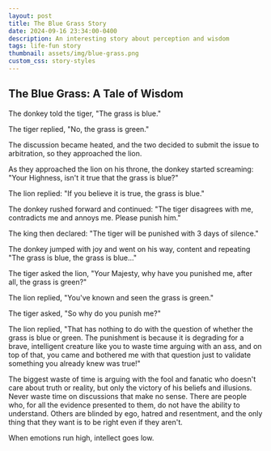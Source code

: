 ```yaml
---
layout: post
title: The Blue Grass Story
date: 2024-09-16 23:34:00-0400
description: An interesting story about perception and wisdom
tags: life-fun story
thumbnail: assets/img/blue-grass.png
custom_css: story-styles
---
```




## The Blue Grass: A Tale of Wisdom

<div class="story-text">

The donkey told the tiger, "The grass is blue."

The tiger replied, "No, the grass is green."

The discussion became heated, and the two decided to submit the issue to arbitration, so they approached the lion.

As they approached the lion on his throne, the donkey started screaming: "Your Highness, isn't it true that the grass is blue?"

The lion replied: "If you believe it is true, the grass is blue."

The donkey rushed forward and continued: "The tiger disagrees with me, contradicts me and annoys me. Please punish him."

The king then declared: "The tiger will be punished with 3 days of silence."

The donkey jumped with joy and went on his way, content and repeating "The grass is blue, the grass is blue..."

The tiger asked the lion, "Your Majesty, why have you punished me, after all, the grass is green?"

The lion replied, "You've known and seen the grass is green."

The tiger asked, "So why do you punish me?"

The lion replied, "That has nothing to do with the question of whether the grass is blue or green. The punishment is because it is degrading for a brave, intelligent creature like you to waste time arguing with an ass, and on top of that, you came and bothered me with that question just to validate something you already knew was true!"

</div>

<div class="quote">

The biggest waste of time is arguing with the fool and fanatic who doesn't care about truth or reality, but only the victory of his beliefs and illusions. Never waste time on discussions that make no sense. There are people who, for all the evidence presented to them, do not have the ability to understand. Others are blinded by ego, hatred and resentment, and the only thing that they want is to be right even if they aren't.

</div>

<p class="conclusion">When emotions run high, intellect goes low.</p>
